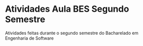 # Atividades Aula BES Segundo Semestre
 Atividades feitas durante o segundo semestre do Bacharelado em Engenharia de Software
